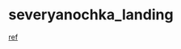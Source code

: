 # severyanochka_landing
 [ref](https://www.figma.com/file/1FCcUj0NnD2OmoyyerJSoo/%D0%A1%D0%B5%D0%B2%D0%B5%D1%80%D1%8F%D0%BD%D0%BE%D1%87%D0%BA%D0%B0-3-%D0%B9-%D0%BF%D1%80%D0%BE%D0%B5%D0%BA%D1%82-(Copy)?node-id=166-8078&t=aAjTd5LYi4qtS4Sb-0)